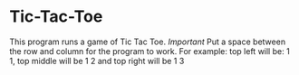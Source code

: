 # Tic-Tac-Toe
This program runs a game of Tic Tac Toe.
*Important* Put a space between the row and column for the program to work.
For example: top left will be: 1 1, top middle will be 1 2 and top right will be 1 3
